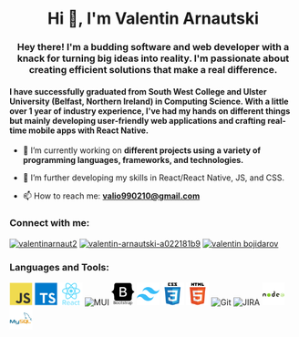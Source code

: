 <h1 align="center">Hi 👋, I'm Valentin Arnautski</h1>
<h3 align="center">Hey there! I'm a budding software and web developer with a knack for turning big ideas into reality. I'm passionate about creating efficient solutions that make a real difference.</h3> 

<h4 align="left">I have successfully graduated from South West College and Ulster University (Belfast, Northern Ireland) in Computing Science. With a little over 1 year of industry experience, I've had my hands on different things but mainly developing user-friendly web applications and crafting real-time mobile apps with React Native.</h4>

- 🔭 I’m currently working on **different projects using a variety of programming languages, frameworks, and technologies.**

- 🌱 I’m further developing my skills in React/React Native, JS, and CSS.

- 📫 How to reach me: **valio990210@gmail.com**

<h3 align="left">Connect with me:</h3>
<p align="left">
  <a href="https://twitter.com/valentinarnaut2" target="_blank"><img align="center" src="https://raw.githubusercontent.com/rahuldkjain/github-profile-readme-generator/master/src/images/icons/Social/twitter.svg" alt="valentinarnaut2" height="30" width="40" /></a>
  <a href="https://linkedin.com/in/valentin-arnautski-a022181b9/" target="_blank"><img align="center" src="https://raw.githubusercontent.com/rahuldkjain/github-profile-readme-generator/master/src/images/icons/Social/linked-in-alt.svg" alt="valentin-arnautski-a022181b9" height="30" width="40" /></a>
  <a href="https://fb.com/valentin bojidarov" target="_blank"><img align="center" src="https://raw.githubusercontent.com/rahuldkjain/github-profile-readme-generator/master/src/images/icons/Social/facebook.svg" alt="valentin bojidarov" height="30" width="40" /></a>
</p>

<h3 align="left">Languages and Tools:</h3>
<p align="left">
  <img src="https://raw.githubusercontent.com/devicons/devicon/master/icons/javascript/javascript-original.svg" alt="JavaScript" width="40" height="40"/>
  <img src="https://raw.githubusercontent.com/devicons/devicon/master/icons/typescript/typescript-original.svg" alt="TypeScript" width="40" height="40"/>
  <img src="https://raw.githubusercontent.com/devicons/devicon/master/icons/react/react-original-wordmark.svg" alt="React" width="40" height="40"/>
  <img src="https://material-ui.com/static/logo.png" alt="MUI" width="40" height="40"/>
  <img src="https://raw.githubusercontent.com/devicons/devicon/master/icons/bootstrap/bootstrap-plain-wordmark.svg" alt="Bootstrap" width="40" height="40"/>
  <img src="https://raw.githubusercontent.com/devicons/devicon/master/icons/tailwindcss/tailwindcss-plain.svg" alt="Tailwind" width="40" height="40"/>
  <img src="https://raw.githubusercontent.com/devicons/devicon/master/icons/css3/css3-original-wordmark.svg" alt="CSS" width="40" height="40"/>
  <img src="https://raw.githubusercontent.com/devicons/devicon/master/icons/html5/html5-original-wordmark.svg" alt="HTML" width="40" height="40"/>
  <img src="https://www.vectorlogo.zone/logos/git-scm/git-scm-icon.svg" alt="Git" width="40" height="40"/>
  <img src="https://www.vectorlogo.zone/logos/atlassian_jira/atlassian_jira-icon.svg" alt="JIRA" width="40" height="40"/>
  <img src="https://raw.githubusercontent.com/devicons/devicon/master/icons/nodejs/nodejs-original-wordmark.svg" alt="Node.js" width="40" height="40"/>
  <img src="https://raw.githubusercontent.com/devicons/devicon/master/icons/mysql/mysql-original-wordmark.svg" alt="MySQL" width="40" height="40"/>
</p>
